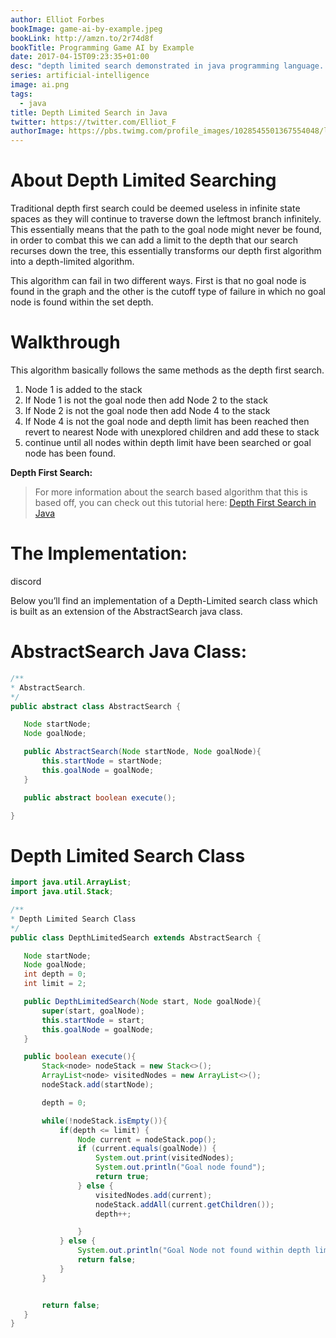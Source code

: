 ```yaml
---
author: Elliot Forbes
bookImage: game-ai-by-example.jpeg
bookLink: http://amzn.to/2r74d8f
bookTitle: Programming Game AI by Example
date: 2017-04-15T09:23:35+01:00
desc: "depth limited search demonstrated in java programming language. "
series: artificial-intelligence
image: ai.png
tags:
  - java
title: Depth Limited Search in Java
twitter: https://twitter.com/Elliot_F
authorImage: https://pbs.twimg.com/profile_images/1028545501367554048/lzr43cQv_400x400.jpg
---
```


<!-- TODO: Revamp This Tutorial -->

# About Depth Limited Searching

<p>Traditional depth first search could be deemed useless in infinite state spaces as they will continue to traverse down the leftmost branch infinitely. This essentially means that the path to the goal node might never be found, in order to combat this we can add a limit to the depth that our search recurses down the tree, this essentially transforms our depth first algorithm into a depth-limited algorithm.</p>

<p>This algorithm can fail in two different ways. First is that no goal node is found in the graph and the other is the cutoff type of failure in which no goal node is found within the set depth.</p>

# Walkthrough

<p>This algorithm basically follows the same methods as the depth first search.</p>

1. Node 1 is added to the stack
1. If Node 1 is not the goal node then add Node 2 to the stack
1. If Node 2 is not the goal node then add Node 4 to the stack
1. If Node 4 is not the goal node and depth limit has been reached then revert
   to nearest Node with unexplored children and add these to stack
1. continue until all nodes within depth limit have been searched or goal node
   has been found.

<p><strong>Depth First Search:</strong></p>

> For more information about the search based algorithm that this is based off,
> you can check out this tutorial here:
> <a href="/artificial-intelligence/depth-first-search/">Depth First Search in
> Java</a>

# The Implementation:
discord

<p>Below you’ll find an implementation of a Depth-Limited search class which is built as an extension of the AbstractSearch java class.</p>

# AbstractSearch Java Class:

```java
/**
* AbstractSearch.
*/
public abstract class AbstractSearch {

   Node startNode;
   Node goalNode;

   public AbstractSearch(Node startNode, Node goalNode){
       this.startNode = startNode;
       this.goalNode = goalNode;
   }

   public abstract boolean execute();

}
```

# Depth Limited Search Class

```java
import java.util.ArrayList;
import java.util.Stack;

/**
* Depth Limited Search Class
*/
public class DepthLimitedSearch extends AbstractSearch {

   Node startNode;
   Node goalNode;
   int depth = 0;
   int limit = 2;

   public DepthLimitedSearch(Node start, Node goalNode){
       super(start, goalNode);
       this.startNode = start;
       this.goalNode = goalNode;
   }

   public boolean execute(){
       Stack<node> nodeStack = new Stack<>();
       ArrayList<node> visitedNodes = new ArrayList<>();
       nodeStack.add(startNode);

       depth = 0;

       while(!nodeStack.isEmpty()){
           if(depth <= limit) {
               Node current = nodeStack.pop();
               if (current.equals(goalNode)) {
                   System.out.print(visitedNodes);
                   System.out.println("Goal node found");
                   return true;
               } else {
                   visitedNodes.add(current);
                   nodeStack.addAll(current.getChildren());
                   depth++;

               }
           } else {
               System.out.println("Goal Node not found within depth limit");
               return false;
           }
       }


       return false;
   }
}
```
